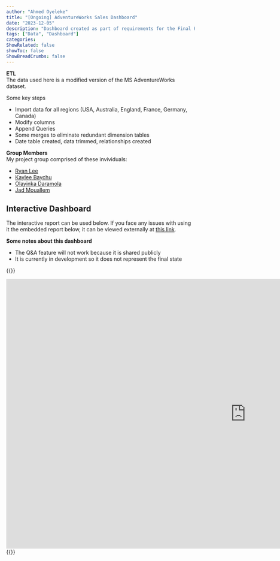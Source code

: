 ```yaml
---
author: "Ahmed Oyeleke"
title: "[Ongoing] AdventureWorks Sales Dashboard"
date: "2023-12-05"
description: "Dashboard created as part of requirements for the Final Project in my SAIT Business Intelligence Program"
tags: ["Data", "Dashboard"]
categories: 
ShowRelated: false
showToc: false
ShowBreadCrumbs: false
---
```


**ETL**  
The data used here is a modified version of the MS AdventureWorks dataset.

Some key steps
- Import data for all regions (USA, Australia, England, France, Germany, Canada)
- Modify columns
- Append Queries
- Some merges to eliminate redundant dimension tables
- Date table created, data trimmed, relationships created


**Group Members**  
My project group comprised of these invividuals:
- [Ryan Lee](https://www.linkedin.com/in/robin-simcoe-3739b3262/)
- [Kaylee Baychu](https://sites.google.com/view/kaylee-baychu/home)
- [Olayinka Daramola](https://www.linkedin.com/in/olayinka-daramola-1b323a92/)
- [Jad Mouallem](https://www.linkedin.com/in/jad-mouallem/)

## Interactive Dashboard
The interactive report can be used below. If you face any issues with using it the embedded report below, it can be viewed externally at [this link](https://app.powerbi.com/view?r=eyJrIjoiOTM4YWYxOTgtYWRmZC00Mjg2LTgyYzctZjMzNWEyZWM1MWE3IiwidCI6ImY1MmYyMTgzLTlmNjctNGFkMi1iNjU2LTZmNzU0ZmUxOTZjYiIsImMiOjZ9).

**Some notes about this dashboard**
- The Q&A feature will not work because it is shared publicly
- It is currently in development so it does not represent the final state 

<!-- raw html -->
{{<rawhtml>}}
<iframe title="Report Section" width="1280" height="720" src="https://app.powerbi.com/view?r=eyJrIjoiOTM4YWYxOTgtYWRmZC00Mjg2LTgyYzctZjMzNWEyZWM1MWE3IiwidCI6ImY1MmYyMTgzLTlmNjctNGFkMi1iNjU2LTZmNzU0ZmUxOTZjYiIsImMiOjZ9" frameborder="0" allowFullScreen="true"></iframe>
{{</rawhtml>}}